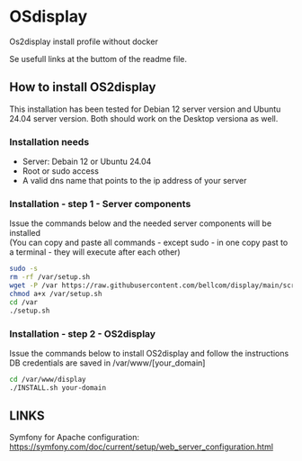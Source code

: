 # OSdisplay
Os2display install profile without docker

Se usefull links at the buttom of the readme file. 

## How to install OS2display
This installation has been tested for Debian 12 server version and Ubuntu 24.04 server version. 
Both should work on the Desktop versiona as well. 

### Installation needs
- Server: Debain 12 or Ubuntu 24.04
- Root or sudo access
- A valid dns name that points to the ip address of your server

### Installation - step 1 - Server components
Issue the commands below and the needed server components will be installed  
(You can copy and paste all commands - except sudo - in one copy past to a terminal - they will execute after each other)

```bash
sudo -s
rm -rf /var/setup.sh
wget -P /var https://raw.githubusercontent.com/bellcom/display/main/scripts/setup.sh 
chmod a+x /var/setup.sh
cd /var
./setup.sh
```

### Installation - step 2 - OS2display
Issue the commands below to install OS2display and follow the instructions
DB credentials are saved in /var/www/[your_domain]
```bash
cd /var/www/display
./INSTALL.sh your-domain
```


## LINKS
Symfony for Apache configuration: https://symfony.com/doc/current/setup/web_server_configuration.html
 
